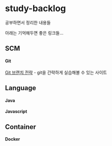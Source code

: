 # study-backlog
공부하면서 정리한 내용들

아래는 기억해두면 좋은 링크들...

## SCM
#### Git
[Git 브랜치 전략](http://learnbranch.urigit.com) - git을 간략하게 실습해볼 수 있는 사이트

## Language
#### Java

#### Javascript

## Container
#### Docker
